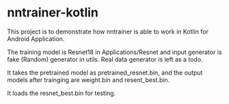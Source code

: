 # nntrainer-kotlin

This project is to demonstrate how nntrainer is able to work in Kotlin for Android Application.

The training model is Resnet18 in Applications/Resnet and input generator is fake (Random) generator in utils.
Real data generator is left as a todo.

It takes the pretrained model as pretrained_resnet.bin, and the output models after trainging are weight.bin and resent_best.bin.

It loads the resnet_best.bin for testing.


